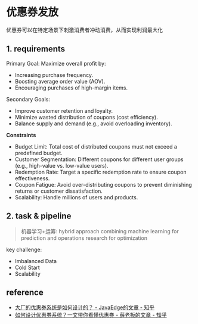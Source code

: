 # 优惠券发放

优惠券可以在特定场景下刺激消费者冲动消费，从而实现利润最大化

## 1. requirements

Primary Goal: Maximize overall profit by:

- Increasing purchase frequency.
- Boosting average order value (AOV).
- Encouraging purchases of high-margin items.

Secondary Goals:

- Improve customer retention and loyalty.
- Minimize wasted distribution of coupons (cost efficiency).
- Balance supply and demand (e.g., avoid overloading inventory).

**Constraints**

- Budget Limit: Total cost of distributed coupons must not exceed a predefined budget.
- Customer Segmentation: Different coupons for different user groups (e.g., high-value vs. low-value users).
- Redemption Rate: Target a specific redemption rate to ensure coupon effectiveness.
- Coupon Fatigue: Avoid over-distributing coupons to prevent diminishing returns or customer dissatisfaction.
- Scalability: Handle millions of users and products.

## 2. task & pipeline

> 机器学习+运筹: hybrid approach combining machine learning for prediction and operations research for optimization

key challenge:

- Imbalanced Data
- Cold Start
- Scalability

## reference

- [大厂的优惠券系统是如何设计的？ - JavaEdge的文章 - 知乎](https://zhuanlan.zhihu.com/p/511822092)
- [如何设计优惠券系统？一文带你看懂优惠券 - 薛老板的文章 - 知乎](https://zhuanlan.zhihu.com/p/351658623)
